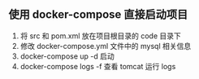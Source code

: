 ## 使用 docker-compose 直接启动项目

1. 将 src 和 pom.xml 放在项目根目录的 code 目录下
2. 修改 docker-compose.yml 文件中的 mysql 相关信息
3. docker-compose up -d 启动
4. docker-compose logs -f 查看 tomcat 运行 logs